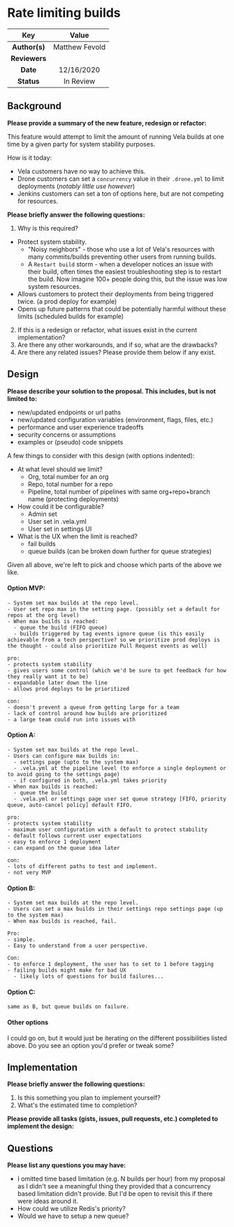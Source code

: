 # Rate limiting builds

<!-- Please leave this commented out section.

The name of this markdown file should:

1. Short and contain no more then 30 characters

2. Contain the date of submission in YYYY-MM-DD format

3. Clearly state what the proposal is being submitted for
-->

| Key           | Value |
| :-----------: | :---: |
| **Author(s)** |  Matthew Fevold     |
| **Reviewers** |       |
| **Date**      |  12/16/2020     |
| **Status**    |  In Review    |

<!-- Please leave this commented out section.

If you're already working with someone, please add them to the proper author/reviewer category.

If not, please leave the reviewer category empty and someone from the Vela team will assign it to themself.

Here is a brief explanation of the different proposal statuses:

1. Reviewed: The proposal is currently under review or has been reviewed.

2. Accepted: The proposal has been accepted and is ready for implementation.

3. In Progress: An accepted proposal is being implemented by actual work.

NOTE: The design is subject to change during this phase.

4. Cancelled: While or before implementation the proposal was cancelled.

NOTE: This can happen for a multitude of reasons.

5. Complete: This feature/change is implemented.
-->

## Background

<!-- Please leave this commented out section.

This section is intended to describe the new feature, redesign or refactor.
-->

**Please provide a summary of the new feature, redesign or refactor:**

This feature would attempt to limit the amount of running Vela builds at one time by a given party for system stability purposes.

How is it today:
- Vela customers have no way to achieve this.
- Drone customers can set a `concurrency` value in their `.drone.yml` to limit deployments (_notably little use however_)
- Jenkins customers can set a ton of options here, but are not competing for resources.


**Please briefly answer the following questions:**

1. Why is this required?

- Protect system stability.
  - "Noisy neighbors" - those who use a lot of Vela's resources with many commits/builds preventing other users from running builds.
  - A `Restart build` storm - when a developer notices an issue with their build, often times the easiest troubleshooting step is to restart the build. Now imagine 100+ people doing this, but the issue was low system resources.
- Allows customers to protect their deployments from being triggered twice. (a prod deploy for example)
- Opens up future patterns that could be potentially harmful without these limits (scheduled builds for example)



2. If this is a redesign or refactor, what issues exist in the current implementation?
3. Are there any other workarounds, and if so, what are the drawbacks?
4. Are there any related issues? Please provide them below if any exist.

## Design

**Please describe your solution to the proposal. This includes, but is not limited to:**

* new/updated endpoints or url paths
* new/updated configuration variables (environment, flags, files, etc.)
* performance and user experience tradeoffs
* security concerns or assumptions
* examples or (pseudo) code snippets

A few things to consider with this design (with options indented):
- At what level should we limit?
  - Org, total number for an org
  - Repo, total number for a repo
  - Pipeline, total number of pipelines with same org+repo+branch name (protecting deployments)
- How could it be configurable?
  - Admin set
  - User set in .vela.yml
  - User set in settings UI
- What is the UX when the limit is reached?
  - fail builds
  - queue builds (can be broken down further for queue strategies)


Given all above, we're left to pick and choose which parts of the above we like.


#### Option MVP:
```
- System set max builds at the repo level.
- User set repo max in the setting page. (possibly set a default for repos at the org level)
- When max builds is reached:
  - queue the build (FIFO queue)
  - builds triggered by tag events ignore queue (is this easily achievable from a tech perspective? so we prioritize prod deploys is the thought - could also prioritize Pull Request events as well)

pro:
- protects system stability
- gives users some control (which we'd be sure to get feedback for how they really want it to be)
- expandable later down the line
- allows prod deploys to be prioritized

con:
- doesn't prevent a queue from getting large for a team
- lack of control around how builds are prioritized
- a large team could run into issues with
```

#### Option A:
```
- System set max builds at the repo level.
- Users can configure max builds in:
  - settings page (upto to the system max)
  - .vela.yml at the pipeline level (to enforce a single deployment or to avoid going to the settings page)
  - if configured in both, .vela.yml takes priority
- When max builds is reached:
  - queue the build
  - .vela.yml or settings page user set queue strategy [FIFO, priority queue, auto-cancel policy] default FIFO.

pro:
- protects system stability
- maximum user configuration with a default to protect stability
- default follows current user expectations
- easy to enforce 1 deployment
- can expand on the queue idea later

con:
- lots of different paths to test and implement.
- not very MVP
```


#### Option B:
```
- System set max builds at the repo level.
- Users can set a max builds in their settings repo settings page (up to the system max)
- When max builds is reached, fail.

Pro:
- simple.
- Easy to understand from a user perspective.

Con:
- to enforce 1 deployment, the user has to set to 1 before tagging
- failing builds might make for bad UX
  - likely lots of questions for build failures...
```

#### Option C:
```
same as B, but queue builds on failure.
```

#### Other options

I could go on, but it would just be iterating on the different possibilities listed above.
Do you see an option you'd prefer or tweak some?


## Implementation

<!-- Please leave this commented out section.

This section is intended to explain how the solution will be implemented for the proposal.

NOTE: If there are no current plans for implementation, please leave this section blank.
-->

**Please briefly answer the following questions:**

1. Is this something you plan to implement yourself?
2. What's the estimated time to completion?


**Please provide all tasks (gists, issues, pull requests, etc.) completed to implement the design:**


## Questions

**Please list any questions you may have:**

- I omitted time based limitation (e.g. N builds per hour) from my proposal as I didn't see a meaningful thing they provided that a concurrency based limitation didn't provide. But I'd be open to revisit this if there were ideas around it.
- How could we utilize Redis's priority?
- Would we have to setup a new queue?  
